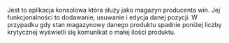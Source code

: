 Jest to aplikacja konsolowa która służy jako magazyn producenta win.
Jej funkcjonalności to dodawanie, usuwanie i edycja danej pozycji.
W przypadku gdy stan magazynowy danego produktu spadnie poniżej liczby krytycznej wyświetli się komunikat o małej ilości produktu. 
